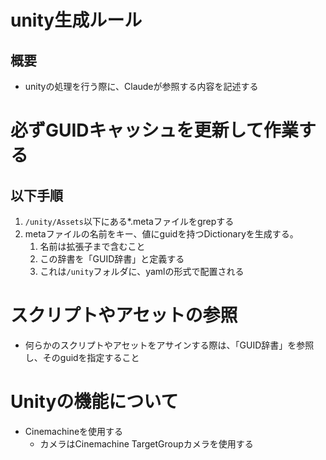# unity生成ルール

## 概要
- unityの処理を行う際に、Claudeが参照する内容を記述する

# 必ずGUIDキャッシュを更新して作業する
## 以下手順
1. ```/unity/Assets```以下にある*.metaファイルをgrepする
2. metaファイルの名前をキー、値にguidを持つDictionaryを生成する。
	1. 名前は拡張子まで含むこと
	2. この辞書を「GUID辞書」と定義する
	3. これは```/unity```フォルダに、yamlの形式で配置される

# スクリプトやアセットの参照
- 何らかのスクリプトやアセットをアサインする際は、「GUID辞書」を参照し、そのguidを指定すること

# Unityの機能について
- Cinemachineを使用する
	- カメラはCinemachine TargetGroupカメラを使用する